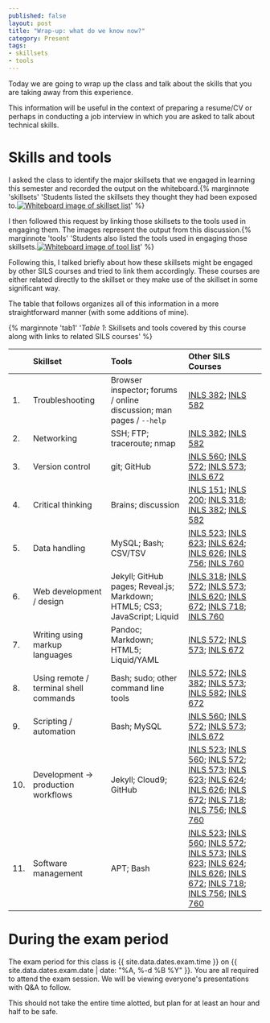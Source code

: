 ```yaml
---
published: false
layout: post
title: "Wrap-up: what do we know now?"
category: Present
tags: 
- skillsets
- tools
---
```


Today we are going to wrap up the class and talk about the skills that you are taking away from this experience. 
<excerpt/>

This information will be useful in the context of preparing a resume/CV or perhaps in conducting a job interview in which you are asked to talk about technical skills.

# Skills and tools
I asked the class to identify the major skillsets that we engaged in learning this semester and recorded the output on the whiteboard.{% marginnote 'skillsets' 'Students listed the skillsets they thought they had been exposed to.<a href="/assets/img/learned-skillsets.jpg"><img src="/assets/img/learned-skillsets.jpg" alt="Whiteboard image of skillset list" /></a>' %} 


I then followed this request by linking those skillsets to the tools used in engaging them. 
The images represent the output from this discussion.{% marginnote 'tools' 'Students also listed the tools used in engaging those skillsets.<a href="/assets/img/learned-tools.jpg"><img src="/assets/img/learned-tools.jpg" alt="Whiteboard image of tool list" /></a>' %}

Following this, I talked briefly about how these skillsets might be engaged by other SILS courses and tried to link them accordingly. These courses are either related directly to the skillset or they make use of the skillset in some significant way.

The table that follows organizes all of this information in a more straightforward manner (with some additions of mine). 

{% marginnote 'tab1' '*Table 1*: Skillsets and tools covered by this course along with links to related SILS courses' %}

||Skillset          |Tools	|Other SILS Courses 	|  
|---  |:---	              |:---	|:---	|
|1. | Troubleshooting	  | Browser inspector; forums / online discussion; man pages / `--help`	| [INLS 382](https://sils.unc.edu/courses#382); [INLS 582](https://sils.unc.edu/courses#582) 	|  
|2. | Networking        | SSH; FTP; traceroute; nmap 	| [INLS 382](https://sils.unc.edu/courses#382); [INLS 582](https://sils.unc.edu/courses#582) 	|  
|3.  | Version control   | git; GitHub 	| [INLS 560](https://sils.unc.edu/courses#560); [INLS 572](https://sils.unc.edu/courses#572); [INLS 573](https://sils.unc.edu/courses#573); [INLS 672](https://sils.unc.edu/courses#672) 	|
|4.  | Critical thinking	| Brains; discussion 	| [INLS 151](https://sils.unc.edu/courses#151); [INLS 200](https://sils.unc.edu/courses#200); [INLS 318](https://sils.unc.edu/courses#318); [INLS 382](https://sils.unc.edu/courses#382); [INLS 582](https://sils.unc.edu/courses#582) 	|
|5.  | Data handling	    | MySQL; Bash; CSV/TSV 	| [INLS 523](https://sils.unc.edu/courses#523); [INLS 623](https://sils.unc.edu/courses#623); [INLS 624](https://sils.unc.edu/courses#624); [INLS 626](https://sils.unc.edu/courses#626); [INLS 756](https://sils.unc.edu/courses#756); [INLS 760](https://sils.unc.edu/courses#760)	|
|6.  | Web development / design	| Jekyll; GitHub pages; Reveal.js; Markdown; HTML5; CS3; JavaScript; Liquid	| [INLS 318](https://sils.unc.edu/courses#318); [INLS 572](https://sils.unc.edu/courses#572); [INLS 573](https://sils.unc.edu/courses#573); [INLS 620](https://sils.unc.edu/courses#620); [INLS 672](https://sils.unc.edu/courses#672); [INLS 718](https://sils.unc.edu/courses#718); [INLS 760](https://sils.unc.edu/courses#760)	|
|7.  | Writing using markup languages	| Pandoc; Markdown; HTML5; Liquid/YAML	| [INLS 572](https://sils.unc.edu/courses#572); [INLS 573](https://sils.unc.edu/courses#573); [INLS 672](https://sils.unc.edu/courses#672) 	|
|8.  | Using remote / terminal shell commands	| Bash; sudo; other command line tools 	| [INLS 572](https://sils.unc.edu/courses#572); [INLS 382](https://sils.unc.edu/courses#382); [INLS 573](https://sils.unc.edu/courses#573); [INLS 582](https://sils.unc.edu/courses#582); [INLS 672](https://sils.unc.edu/courses#672) 	|
|9.  | Scripting / automation	| Bash; MySQL 	| [INLS 560](https://sils.unc.edu/courses#560); [INLS 572](https://sils.unc.edu/courses#572); [INLS 573](https://sils.unc.edu/courses#573); [INLS 672](https://sils.unc.edu/courses#672)  	|
|10.  | Development -> production workflows	| Jekyll; Cloud9; GitHub	| [INLS 523](https://sils.unc.edu/courses#523); [INLS 560](https://sils.unc.edu/courses#560); [INLS 572](https://sils.unc.edu/courses#572); [INLS 573](https://sils.unc.edu/courses#573); [INLS 623](https://sils.unc.edu/courses#623); [INLS 624](https://sils.unc.edu/courses#624); [INLS 626](https://sils.unc.edu/courses#626); [INLS 672](https://sils.unc.edu/courses#672); [INLS 718](https://sils.unc.edu/courses#718); [INLS 756](https://sils.unc.edu/courses#756); [INLS 760](https://sils.unc.edu/courses#760)	|
|11.  | Software management	| APT; Bash 	| [INLS 523](https://sils.unc.edu/courses#523); [INLS 560](https://sils.unc.edu/courses#560); [INLS 572](https://sils.unc.edu/courses#572); [INLS 573](https://sils.unc.edu/courses#573); [INLS 623](https://sils.unc.edu/courses#623); [INLS 624](https://sils.unc.edu/courses#624); [INLS 626](https://sils.unc.edu/courses#626); [INLS 672](https://sils.unc.edu/courses#672); [INLS 718](https://sils.unc.edu/courses#718); [INLS 756](https://sils.unc.edu/courses#756); [INLS 760](https://sils.unc.edu/courses#760)  |

# During the exam period

The exam period for this class is {{ site.data.dates.exam.time }} on {{ site.data.dates.exam.date | date: "%A, %-d %B %Y" }}. 
You are all required to attend the exam session. 
We will be viewing everyone's presentations with Q&A to follow. 

This should not take the entire time alotted, but plan for at least an hour and half to be safe. 